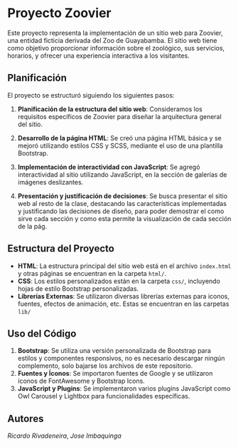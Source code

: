 # Proyecto Zoovier

Este proyecto representa la implementación de un sitio web para Zoovier, una entidad ficticia derivada del Zoo de Guayabamba. El sitio web tiene como objetivo proporcionar información sobre el zoológico, sus servicios, horarios, y ofrecer una experiencia interactiva a los visitantes.

## Planificación

El proyecto se estructuró siguiendo los siguientes pasos:

1. **Planificación de la estructura del sitio web**: Consideramos los requisitos específicos de Zoovier para diseñar la arquitectura general del sitio.
   
2. **Desarrollo de la página HTML**: Se creó una página HTML básica y se mejoró utilizando estilos CSS y SCSS, mediante el uso de una plantilla Bootstrap.

3. **Implementación de interactividad con JavaScript**: Se agregó interactividad al sitio utilizando JavaScript, en la sección de galerías de imágenes deslizantes.

4. **Presentación y justificación de decisiones**: Se busca presentar el sitio web al resto de la clase, destacando las características implementadas y justificando las decisiones de diseño, para poder demostrar el como sirve cada sección y como esta permite la visualización de cada sección de la pág.

## Estructura del Proyecto

- **HTML**: La estructura principal del sitio web está en el archivo `index.html` y otras páginas se encuentran en la carpeta `html/`.
- **CSS**: Los estilos personalizados están en la carpeta `css/`, incluyendo hojas de estilo Bootstrap personalizadas.
- **Librerías Externas**: Se utilizaron diversas librerías externas para iconos, fuentes, efectos de animación, etc. Estas se encuentran en las carpetas `lib/`

## Uso del Código

1. **Bootstrap**: Se utiliza una versión personalizada de Bootstrap para estilos y componentes responsivos, no es necesario descargar ningún complemento, solo bajarse los archivos de este repositorio.
2. **Fuentes y Íconos**: Se importaron fuentes de Google y se utilizaron íconos de FontAwesome y Bootstrap Icons.
3. **JavaScript y Plugins**: Se implementaron varios plugins JavaScript como Owl Carousel y Lightbox para funcionalidades específicas.

## Autores

*Ricardo Rivadeneira*, *Jose Imbaquinga*

